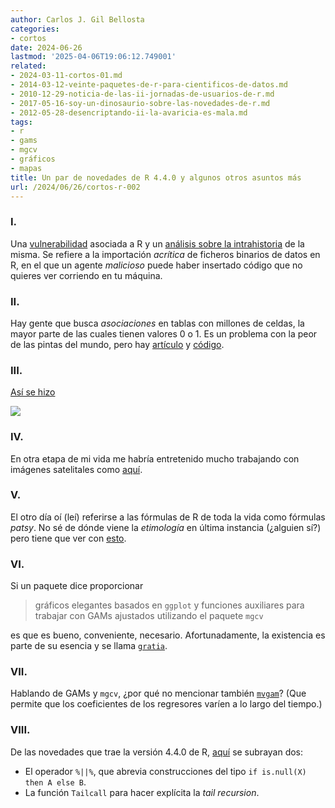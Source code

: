 ```yaml
---
author: Carlos J. Gil Bellosta
categories:
- cortos
date: 2024-06-26
lastmod: '2025-04-06T19:06:12.749001'
related:
- 2024-03-11-cortos-01.md
- 2014-03-12-veinte-paquetes-de-r-para-cientificos-de-datos.md
- 2010-12-29-noticia-de-las-ii-jornadas-de-usuarios-de-r.md
- 2017-05-16-soy-un-dinosaurio-sobre-las-novedades-de-r.md
- 2012-05-28-desencriptando-ii-la-avaricia-es-mala.md
tags:
- r
- gams
- mgcv
- gráficos
- mapas
title: Un par de novedades de R 4.4.0 y algunos otros asuntos más
url: /2024/06/26/cortos-r-002
---
```


### I.

Una
[vulnerabilidad](https://nvd.nist.gov/vuln/detail/CVE-2024-27322)
asociada a R y un [análisis sobre la intrahistoria](https://rud.is/b/2024/05/03/cve-2024-27322-should-never-have-been-assigned-and-r-data-files-are-still-super-risky-even-in-r-4-4-0/) de la misma. Se refiere a la importación _acrítica_ de ficheros binarios de datos en R, en el que un agente _malicioso_ puede haber insertado código que no quieres ver corriendo en tu máquina.


### II.

Hay gente que busca _asociaciones_ en tablas con millones de celdas, la mayor parte de las cuales tienen valores 0 o 1. Es un problema con la peor de las pintas del mundo, pero hay
[artículo](https://www.tandfonline.com/doi/abs/10.1080/00031305.1999.10474456) y
[código](https://cran.r-project.org/web/packages/openEBGM/).


### III.

[Así se hizo](https://dieghernan.github.io/202312_bertin_dots/)

![](/wp-uploads/2024/dot_density.webp#center)

### IV.

En otra etapa de mi vida me habría entretenido mucho trabajando con imágenes satelitales como [aquí](https://geocompx.org/post/2024/rsi-bp1/index.html).

### V.

El otro día oí (leí) referirse a las fórmulas de R de toda la vida como fórmulas _patsy_. No sé de dónde viene la _etimología_ en última instancia (¿alguien sí?) pero tiene que ver con [esto](https://patsy.readthedocs.io/en/latest/overview.html).

### VI.

Si un paquete dice proporcionar

> gráficos elegantes basados en `ggplot` y funciones auxiliares para trabajar con GAMs ajustados utilizando el paquete `mgcv`

es que es bueno, conveniente, necesario. Afortunadamente, la existencia es parte de su esencia y se llama [`gratia`](https://cran.r-project.org/web/packages/gratia/index.html).

### VII.

Hablando de GAMs y `mgcv`, ¿por qué no mencionar también [`mvgam`](https://ecogambler.netlify.app/blog/mvgam-on-cran/)? (Que permite que los coeficientes de los regresores varíen a lo largo del tiempo.)

### VIII.

De las novedades que trae la versión 4.4.0 de R, [aquí](https://www.jumpingrivers.com/blog/whats-new-r44/) se subrayan dos:

- El operador `%||%`, que abrevia construcciones del tipo `if is.null(X) then A else B`.
- La función `Tailcall` para hacer explícita la _tail recursion_.